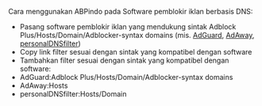 Cara menggunakan ABPindo pada Software pemblokir iklan berbasis DNS:
- Pasang software pemblokir iklan yang mendukung sintak Adblock Plus/Hosts/Domain/Adblocker-syntax domains (mis. [AdGuard](https://adguard.com/id/welcome.html), [AdAway](https://adaway.org), [personalDNSfilter](https://zenz-solutions.de/personaldnsfilter/))
- Copy link filter sesuai dengan sintak yang kompatibel dengan software
- Tambahkan filter sesuai dengan sintak yang kompatibel dengan software:
- AdGuard:Adblock Plus/Hosts/Domain/Adblocker-syntax domains
- AdAway:Hosts 
- personalDNSfilter:Hosts/Domain
